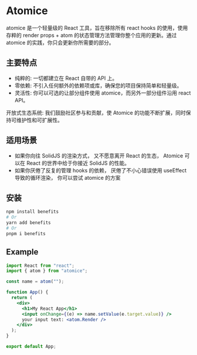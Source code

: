 # Atomice

atomice 是一个轻量级的 React 工具，旨在移除所有 react hooks 的使用，使用存粹的 render props + atom 的状态管理方法管理你整个应用的更新。通过 atomice 的实践，你只会更新你所需要的部分。

## 主要特点

- 纯粹的: 一切都建立在 React 自带的 API 上。
- 零依赖: 不引入任何额外的依赖项或库，确保您的项目保持简单和轻量级。
- 灵活性: 你可以可选的让部分组件使用 atomice，而另外一部分组件沿用 react API。

开放式生态系统: 我们鼓励社区参与和贡献，使 Atomice 的功能不断扩展，同时保持可维护性和可扩展性。

## 适用场景

- 如果你向往 SolidJS 的渲染方式， 又不愿意离开 React 的生态， Atomice 可以在 React 的世界中给于你接近 SolidJS 的性能。
- 如果你厌倦了反复的管理 hooks 的依赖， 厌倦了不小心错误使用 useEffect 导致的循环渲染， 你可以尝试 atomice 的方案

## 安装

```sh
npm install benefits
# Or
yarn add benefits
# Or
pnpm i benefits
```

## Example

```jsx
import React from "react";
import { atom } from "atomice";

const name = atom("");

function App() {
  return (
    <div>
      <h1>My React App</h1>
      <input onChange={(e) => name.setValue(e.target.value)} />
      your input text: <atom.Render />
    </div>
  );
}

export default App;
```
